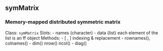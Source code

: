 ## symMatrix

### Memory-mapped distributed symmetric matrix


Class: ```symMatrix``` 
Slots: 
      - names (character)
      - data (list) each element of the list is an ff object
Methods:
      - [ , ] indexing & replacement
      - rownames(), colnames()
      - dim() nrow() ncol()
      - diag()
 
